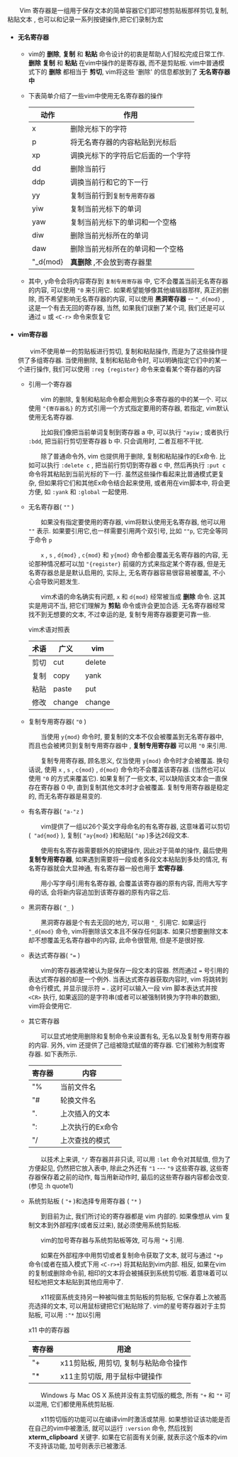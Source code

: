  &nbsp;&nbsp;&nbsp;&nbsp;&nbsp;&nbsp; Vim 寄存器是一组用于保存文本的简单容器它们即可想剪贴板那样剪切,复制,粘贴文本 , 也可以和记录一系列按键操作,把它们录制为宏

- #### 无名寄存器
    
    - vim的 **删除**, **复制** 和 **粘贴** 命令设计的初衷是帮助人们轻松完成日常工作. **删除** **复制** 和 **粘贴** 在vim中操作的是寄存器, 而不是剪贴板. vim中普通模式下的 **删除** 都相当于 **剪切**, vim将这些 '删除' 的信息都放到了 **无名寄存器中**
    
    - 下表简单介绍了一些vim中使用无名寄存器的操作
    
        | 动作     | 作用                                      |
        |----------|-------------------------------------------|
        | x        | 删除光标下的字符                          |
        | p        | 将无名寄存器的内容粘贴到光标后            |
        | xp       | 调换光标下的字符后它后面的一个字符        |
        | dd       | 删除当前行                                |
        | ddp      | 调换当前行和它的下一行                    |
        | yy       | 复制当前行到`复制专用寄存器`              |
        | yiw      | 复制当前光标下的单词                      |
        | yaw      | 复制当前光标下的单词和一个空格            |
        | diw      | 删除当前光标所在的单词                    |
        | daw      | 删除当前光标所在的单词和一个空格          |
        | "_d{mod} | **真删除** ,不会放到寄存器里              |

    - 其中, y命令会将内容寄存到 `复制专用寄存器` 中, 它不会覆盖当前无名寄存器的内容, 可以使用 `"0` 来引用它. 如果希望能够像其他编辑器那样, 真正的删除, 而不希望影响无名寄存器的内容, 可以使用 **黑洞寄存器** -- `"_d{mod}` , 这是一个有去无回的寄存器, 当然, 如果我们误删了某个词, 我们还是可以通过 `u` 或 `<C-r>` 命令来恢复它

- #### vim寄存器

    &nbsp;&nbsp;&nbsp;&nbsp;&nbsp;&nbsp; vim不使用单一的剪贴板进行剪切, 复制和粘贴操作, 而是为了这些操作提供了多组寄存器. 当使用删除, 复制和粘贴命令时, 可以明确指定它们中的某一个进行操作, 我们可以使用 `:reg {register}` 命令来查看某个寄存器的内容

    - 引用一个寄存器  
     
        &nbsp;&nbsp;&nbsp;&nbsp;&nbsp;&nbsp; vim 的删除, 复制和粘贴命令都会用到众多寄存器的中的某一个. 可以使用 `"{寄存器名}` 的方式引用一个方式指定要用的寄存器, 若指定, vim默认使用无名寄存器.
    
        &nbsp;&nbsp;&nbsp;&nbsp;&nbsp;&nbsp; 比如我们像把当前单词复制到寄存器 a 中, 可以执行 `"ayiw` ; 或者执行 `:bdd`, 把当前行剪切至寄存器 b 中. 只会调用时, 二者互相不干扰.  
        
        &nbsp;&nbsp;&nbsp;&nbsp;&nbsp;&nbsp; 除了普通命令外, vim 也提供用于删除, 复制和粘贴操作的Ex命令.  比如可以执行 `:delete c` , 把当前行剪切到寄存器 c 中, 然后再执行 `:put c` 命令将其粘贴到当前光标的下一行. 虽然这些操作看起来比普通模式更复杂, 但如果将它们和其他Ex命令结合起来使用, 或者用在vim脚本中, 将会更方便, 如 `:yank` 和 `:global` 一起使用.  
    
    - 无名寄存器( `""` )
      
        &nbsp;&nbsp;&nbsp;&nbsp;&nbsp;&nbsp; 如果没有指定要使用的寄存器, vim将默认使用无名寄存器, 他可以用 `""` 表示. 如果要引用它,也一样需要引用两个双引号, 比如 `""p`, 它完全等同于命令 `p`  
        
        &nbsp;&nbsp;&nbsp;&nbsp;&nbsp;&nbsp; `x` , `s` , `d{mod}` , `c{mod}` 和 `y{mod}` 命令都会覆盖无名寄存器的内容, 无论那种情况都可以加 `"{register}` 前缀的方式来指定某个寄存器, 但是无名寄存器总是是默认启用的, 实际上, 无名寄存器容易很容易被覆盖, 不小心会导致问题发生.  
        
        &nbsp;&nbsp;&nbsp;&nbsp;&nbsp;&nbsp; vim术语的命名确实有问题, `x` 和 `d{mod}` 经常被当成 **删除** 命令. 这其实是用词不当, 把它们理解为 **剪贴** 命令或许会更加合适. 无名寄存器经常找不到无想要的文本, 不过幸运的是, 复制专用寄存器要更可靠一些.
        
        vim术语对照表

        | 术语 | 广义   | vim    |
        |------|--------|--------|
        | 剪切 | cut    | delete |
        | 复制 | copy   | yank   |
        | 粘贴 | paste  | put    |
        | 修改 | change | change |

    - 复制专用寄存器( `"0` )
        
        &nbsp;&nbsp;&nbsp;&nbsp;&nbsp;&nbsp; 当使用 `y{mod}` 命令时, 要复制的文本不仅会被覆盖到无名寄存器中, 而且也会被拷贝到复制专用寄存器中 , **复制专用寄存器** 可以用 `"0` 来引用.  
        
        &nbsp;&nbsp;&nbsp;&nbsp;&nbsp;&nbsp; 复制专用寄存器, 顾名思义, 仅当使用 `y{mod}` 命令时才会被覆盖. 换句话说, 使用 `x` , `s` , `c{mod}` , `d{mod}` 命令均不会覆盖该寄存器. (当然也可以使用 `"0` 的方式来覆盖它). 如果复制了一些文本, 可以缺陷该文本会一直保存在寄存器 0 中, 直到复制其他文本时才会被覆盖. 复制专用寄存器是稳定的, 而无名寄存器是易变的.  
    
    - 有名寄存器( `"a-"z` )  
    
        &nbsp;&nbsp;&nbsp;&nbsp;&nbsp;&nbsp; vim提供了一组以26个英文字母命名的有名寄存器, 这意味着可以剪切(` "ad{mod}` ), 复制( `"ay{mod}` )和粘贴( `"ap` )多达26段文本.  
        
        &nbsp;&nbsp;&nbsp;&nbsp;&nbsp;&nbsp; 使用有名寄存器需要额外的按键操作, 因此对于简单的操作, 最后使用 **复制专用寄存器**, 如果遇到需要将一段或者多段文本粘贴到多处的情况, 有名寄存器就会大显神通, 有名寄存器一般也用于 **宏寄存器**.

        &nbsp;&nbsp;&nbsp;&nbsp;&nbsp;&nbsp; 用小写字母引用有名寄存器, 会覆盖该寄存器的原有内容, 而用大写字母的话, 会将新内容追加到该寄存器的原有内容之后.  
        
    - 黑洞寄存器( `"_` )
      
        &nbsp;&nbsp;&nbsp;&nbsp;&nbsp;&nbsp; 黑洞寄存器是个有去无回的地方, 可以用 `"_` 引用它. 如果运行 `"_d{mod}` 命令, vim将删除该文本且不保存任何副本. 如果只想要删除文本却不想覆盖无名寄存器中的内容, 此命令很管用, 但是不是很好按.  
        
    - 表达式寄存器( `"=` )

        &nbsp;&nbsp;&nbsp;&nbsp;&nbsp;&nbsp; vim的寄存器通常被认为是保存一段文本的容器. 然而通过 `=` 号引用的表达式寄存器的却是一个例外. 当表达式寄存器获取内容时, vim 将跳转到命令行模式, 并显示提示符 `=` . 这时可以输入一段 vim 脚本表达式并按 `<CR>` 执行, 如果返回的是字符串(或者可以被强制转换为字符串的数据), vim将会使用它.  
        
    - 其它寄存器
    
        &nbsp;&nbsp;&nbsp;&nbsp;&nbsp;&nbsp; 可以显式地使用删除和复制命令来设置有名, 无名以及复制专用寄存器的内容. 另外, vim 还提供了己组被隐式赋值的寄存器. 它们被称为制度寄存器. 如下表所示.  
        
        | 寄存器 | 内容             |
        |--------|------------------|
        | "%     | 当前文件名       |
        | "#     | 轮换文件名       |
        | ".     | 上次插入的文本   |
        | ":     | 上次执行的Ex命令 |
        | "/     | 上次查找的模式   |
    
        &nbsp;&nbsp;&nbsp;&nbsp;&nbsp;&nbsp; 以技术上来讲, `"/` 寄存器并非只读, 可以用 `:let` 命令对其赋值, 但为了方便起见, 仍然把它放入表中, 除此之外还有 `"1` --- `"9` 这些寄存器, 这些寄存器保存着之前的动作, 每当用新动作时, 最后的这些寄存器内容都会改变. (参见 :h quote1)
    
    - 系统剪贴板 ( `"+` )和选择专用寄存器 ( `"*` )  
    
        &nbsp;&nbsp;&nbsp;&nbsp;&nbsp;&nbsp; 到目前为止, 我们所讨论的寄存器都是 vim 内部的. 如果像想从 vim 复制文本到外部程序(或者反过来), 就必须使用系统剪贴板.  
        
        &nbsp;&nbsp;&nbsp;&nbsp;&nbsp;&nbsp; vim的加号寄存器与系统剪贴板等效, 可与用 `"+` 引用.  
        
        &nbsp;&nbsp;&nbsp;&nbsp;&nbsp;&nbsp; 如果在外部程序中用剪切或者复制命令获取了文本, 就可与通过 `"+p` 命令(或者在插入模式下用 `<C-r>+`) 将其粘贴到vim内部. 相反, 如果在vim的复制或删除命令前, 相印的文本将会被捕获到系统剪切板. 着意味着可以轻松地把文本粘贴到其他应用中了.  
        
        &nbsp;&nbsp;&nbsp;&nbsp;&nbsp;&nbsp; x11视窗系统支持另一种被叫做主剪贴板的剪贴板, 它保存着上次被高亮选择的文本, 可以用鼠标键把它们粘贴除了. vim的星号寄存器对于主剪贴板, 可以用 `:"*` 加以引用  
        
        x11 中的寄存器
        
        | 寄存器 | 用途                                  |
        |--------|---------------------------------------|
        | "+     | x11剪贴板, 用剪切, 复制与粘贴命令操作 |
        | "*     | x11主剪切版, 用于鼠标中键操作         |
    
        &nbsp;&nbsp;&nbsp;&nbsp;&nbsp;&nbsp; Windows 与 Mac OS X 系统并没有主剪切版的概念, 所有 `"+` 和 `"*` 可以混用, 它们都使用系统剪贴板.  
        
        &nbsp;&nbsp;&nbsp;&nbsp;&nbsp;&nbsp; x11剪切版的功能可以在编译vim时激活或禁用. 如果想验证该功能是否在自己的vim中被激活, 就可以运行 `:version` 命令, 然后找到 **xterm_clipboard** 关键字. 如果在它前面有关剑豪, 就表示这个版本的vim不支持该功能, 加号则表示已被激活.  

